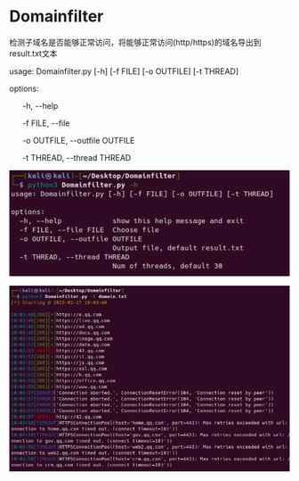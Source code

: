 # Domainfilter
<p>检测子域名是否能够正常访问，将能够正常访问(http/https)的域名导出到result.txt文本</p>
<p>usage: Domainfilter.py [-h] [-f FILE] [-o OUTFILE] [-t THREAD]</p>

<p>options:</p>
<p>&nbsp;&nbsp;&nbsp;&nbsp;&nbsp;&nbsp;-h, --help</p>
<p>&nbsp;&nbsp;&nbsp;&nbsp;&nbsp;&nbsp;-f FILE, --file</p>
<p>&nbsp;&nbsp;&nbsp;&nbsp;&nbsp;&nbsp;-o OUTFILE, --outfile OUTFILE</p>
<p>&nbsp;&nbsp;&nbsp;&nbsp;&nbsp;&nbsp;-t THREAD, --thread THREAD</p>

![image](https://github.com/NHotthat/Domainfilter/blob/master/images/1.png)

![image](https://github.com/NHotthat/Domainfilter/blob/master/images/2.png)

